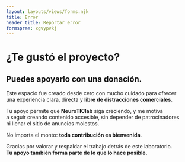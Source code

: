 ```yaml
---
layout: layouts/views/forms.njk
title: Error
header_title: Reportar error
formspree: xgvypvkj
---
```


# ¿Te gustó el proyecto?

## Puedes apoyarlo con una donación.

Este espacio fue creado desde cero con mucho cuidado para ofrecer  
una experiencia clara, directa y **libre de distracciones comerciales**.

Tu apoyo permite que **NeuroTIClab** siga creciendo, y me motiva  
a seguir creando contenido accesible, sin depender de patrocinadores  
ni llenar el sitio de anuncios molestos.

No importa el monto: **toda contribución es bienvenida**.

Gracias por valorar y respaldar el trabajo detrás de este laboratorio.  
**Tu apoyo también forma parte de lo que lo hace posible.**

